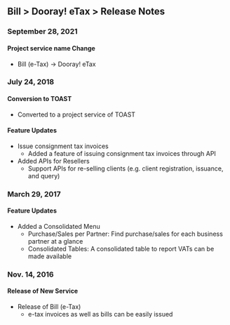 ## Bill > Dooray! eTax > Release Notes 

### September 28, 2021
#### Project service name Change
* Bill (e-Tax) -> Dooray! eTax

### July 24, 2018
#### Conversion to TOAST 
* Converted to a project service of TOAST

#### Feature Updates
* Issue consignment tax invoices 
    * Added a feature of issuing consignment tax invoices through API
* Added APIs for Resellers   
    * Support APIs for re-selling clients (e.g. client registration, issuance, and query)

### March 29, 2017
#### Feature Updates 
* Added a Consolidated Menu   
    * Purchase/Sales per Partner: Find purchase/sales for each business partner at a glance  
    * Consolidated Tables: A consolidated table to report VATs can be made available 

### Nov. 14, 2016
#### Release of New Service 
* Release of Bill (e-Tax)
    * e-tax invoices as well as bills can be easily issued
